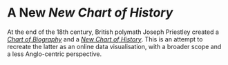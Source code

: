# A New *New Chart of History*

At the end of the 18th century, British polymath Joseph Priestley created a *[Chart of Biography](https://en.wikipedia.org/wiki/A_Chart_of_Biography)* and a *[New Chart of History](https://en.wikipedia.org/wiki/A_New_Chart_of_History)*. This is an attempt to recreate the latter as an online data visualisation, with a broader scope and a less Anglo-centric perspective.